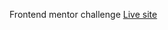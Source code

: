 Frontend mentor challenge
<a target="_blank" rel="noopener" href="https://fylo-dark-HasanliLaman.netlify.app/">Live site</a>
